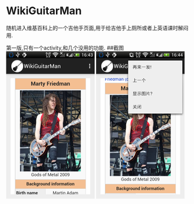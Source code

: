 # WikiGuitarMan
随机进入维基百科上的一个吉他手页面,用于给吉他手上厕所或者上英语课时解闷用.

第一版,只有一个activity,和几个没用的功能.
##截图
<a href="" target="_blank"><img src="Screenshot_2015-02-01-16-43-07.png" height=400/></a>
<a href="" target="_blank"><img src="Screenshot_2015-02-01-16-44-02.png" height=400/></a>
